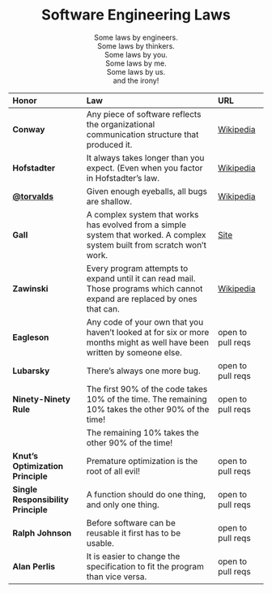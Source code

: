<h1 align="center">Software Engineering Laws</h1>
<p align="center">
  Some laws by engineers. <br>
  Some laws by thinkers. <br>
  Some laws by you. <br>
  Some laws by me. <br>
  Some laws by us. <br>
  and the irony! <br>
</p>


| Honor                                        | Law                                                                                                                        | URL                                                           |
| :------------------------------------------- | :------------------------------------------------------------------------------------------------------------------------- | :------------------------------------------------------------ |
| **Conway**                                   | Any piece of software reflects the organizational communication structure that produced it.                                | [Wikipedia](https://en.wikipedia.org/wiki/Conway%27s_law)     |
| **Hofstadter**                               | It always takes longer than you expect. (Even when you factor in Hofstadter’s law.                                         | [Wikipedia](https://en.wikipedia.org/wiki/Hofstadter%27s_law) |
| **[@torvalds](https://github.com/torvalds)** | Given enough eyeballs, all bugs are shallow.                                                                               | [Wikipedia](https://en.wikipedia.org/wiki/Linus%27s_law)      |
| **Gall**                                     | A complex system that works has evolved from a simple system that worked. A complex system built from scratch won’t work.  | [Site](https://en.wikipedia.org/wiki/John_Gall_(author))      |
| **Zawinski**                                 | Every program attempts to expand until it can read mail. Those programs which cannot expand are replaced by ones that can. | [Wikipedia](https://en.wikipedia.org/wiki/Jamie_Zawinski)     |
| **Eagleson**                                 | Any code of your own that you haven’t looked at for six or more months might as well have been written by someone else.    | open to pull reqs                                             |
| **Lubarsky**                                 | There’s always one more bug.                                                                                               | open to pull reqs                                             |
| **Ninety-Ninety Rule**                       | The first 90% of the code takes 10% of the time. The remaining 10% takes the other 90% of the time!                        | open to pull reqs                                             |
|                                              | The remaining 10% takes the other 90% of the time!                                                                         |                                                               |
| **Knut’s Optimization Principle**            | Premature optimization is the root of all evil!                                                                            | open to pull reqs                                             |
| **Single Responsibility Principle**          | A function should do one thing, and only one thing.                                                                        | open to pull reqs                                             |
| **Ralph Johnson**                            | Before software can be reusable it first has to be usable.                                                                 | open to pull reqs                                             |
| **Alan Perlis**                              | It is easier to change the specification to fit the program than vice versa.                                               | open to pull reqs                                             |